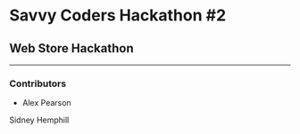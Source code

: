 # Savvy Coders Hackathon \#2
## Web Store Hackathon

---

### Contributors
+ Alex Pearson






Sidney Hemphill